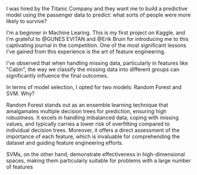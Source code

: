 I was hired by the Titanic Company and they want me to build a predictive model using the passenger data to predict: what sorts of people were more likely to survive?

I'm a beginner in Machine Learing. This is my first project on Kaggle, and I'm grateful to @GUNES EVITAN and @Erik Bruin for introducing me to this captivating journal in the competition. One of the most significant lessons I've gained from this experience is the art of feature engineering.

I've observed that when handling missing data, particularly in features like "Cabin", the way we classify the missing data into different groups can significantly influence the final outcomes.

In terms of model selection, I opted for two models: Random Forest and SVM. Why?

Random Forest stands out as an ensemble learning technique that amalgamates multiple decision trees for prediction, ensuring high robustness. It excels in handling imbalanced data, coping with missing values, and typically carries a lower risk of overfitting compared to individual decision trees. Moreover, it offers a direct assessment of the importance of each feature, which is invaluable for comprehending the dataset and guiding feature engineering efforts.

SVMs, on the other hand, demonstrate effectiveness in high-dimensional spaces, making them particularly suitable for problems with a large number of features
